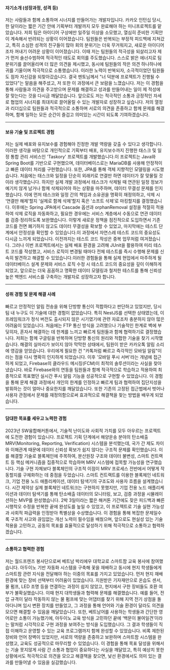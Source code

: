 #### 자기소개 (성장과정, 성격 등)

 저는 사람들과 함께 소통하며 시너지를 만들어가는 개발자입니다. 카카오 인턴십 당시, 한 달이라는 짧은 기간 안에 기획부터 개발까지 모두 완료해야 하는 미니프로젝트를 맡았습니다. 저희 팀은 아이디어 구상에만 일주일 이상을 소모했고, 열심히 준비한 기획안이 계속해서 반려되는 상황이 이어졌습니다. 팀원들은 반복되는 부정적 피드백에 지쳐갔고, 특히 소심한 성격의 친구들이 많아 회의 분위기는 더욱 무거워지고, 새로운 아이디어조차 꺼내기 어려운 상황이 이어졌습니다.
 이때 저는 팀원들의 적극성을 되살리고자 제가 먼저 솔선수범하여 적극적인 태도로 회의를 주도했습니다. 스스로 밝은 에너지로 팀 분위기를 끌어올리며 더 많은 의견을 제시했고, 동시에 팀원들의 작은 의견 하나하나에 귀를 기울이며 적극적으로 소통했습니다. 이러한 노력이 반복되자, 소극적이었던 팀원들도 점차 자신감을 되찾아갔습니다. 결국 멘토님께서 "너 덕분에 프로젝트가 진행될 수 있었다"는 말씀을 해주셨고, 저 또한 이 과정에서 큰 보람을 느꼈습니다.
저는 이 경험을 통해 사람들과 의견을 주고받으며 문제를 해결하고 성과를 만들어내는 일이 제 적성에 잘 맞는다는 것을 다시금 깨달았습니다. 앞으로도 저는 적극적인 소통과 긍정적인 자세로 협업의 시너지를 최대치로 끌어올릴 수 있는 개발자로 성장하고 싶습니다. 저의 열정과 리더십으로 팀원들과 적극적으로 소통하며 서로의 의견을 존중하고 함께 문제를 해결하며, 함께 일하는 모든 순간이 즐겁고 의미있는 시간이 되도록 기여하겠습니다.

-----

#### 보유 기술 및 프로젝트 경험

 저는 실제 배포와 유지보수를 경험해야 진정한 개발 역량을 갖출 수 있다고 생각합니다. 이러한 생각을 바탕으로 개인적으로 기획부터 배포, 유지보수까지 진행한 태스크 및 일정 통합 관리 서비스인 'Taskory' 프로젝트를 개발했습니다.이 프로젝트는 Java와 Spring Boot를 기반으로 구현했으며, 데이터베이스로는 MariaDB를 사용해 안정적이고 빠른 데이터 처리를 구현했습니다. 또한, JPA를 통해 객체 지향적인 모델링을 시도했습니다.
 처음에는 태스크와 일정을 단순히 외래키로 연결만 하면 데이터가 잘 맞물릴 것이라 생각했습니다. 하지만 실제 개발 과정에서 태스크가 삭제될 때 연관된 일정 정보가 예기치 않게 남거나 함께 삭제되어야 하는 상황을 마주하며, 데이터 무결성 문제를 인지했습니다. 이에 먼저 태스크와 일정 간의 책임과 소유권을 명확히 재정의하고, 삭제 시 ‘연결만 해제’할지 ‘실제로 함께 삭제’할지 혹은 ‘소프트 삭제’로 마킹할지를 결정했습니다. 이후에는 Spring JPA에서 Cascade 옵션과 orphanRemoval 설정을 적절히 적용하여 삭제 로직을 자동화하고, 필요한 경우에는 서비스 계층에서 수동으로 연관 데이터를 검증·정리하도록 보완했습니다. 이렇게 새로운 정책을 점진적으로 도입하면서 기존 코드를 전면 폐기하지 않고도 데이터 무결성을 확보할 수 있었고, 마지막에는 테스트 단계에서 안정성을 확인할 수 있었습니다.이 과정에서 자연스레 테스트 코드의 중요성도 다시금 느끼게 되었습니다. 이전까지는 테스트 코드 작성은 중복 업무처럼 여겨졌습니다. 그러나 이번 프로젝트에서는 실제 배포 환경을 고려해 JUnit을 활용하여 미리 테스트 코드를 작성했고, 서비스 로직이 변경될 때마다 전체 테스트를 즉시 수행해 문제를 신속히 발견하고 해결할 수 있었습니다.이러한 경험들을 통해 실제 현업에서 마주하게 될 데이터베이스 설계 문제와 서비스 로직 수정 시 테스트 코드의 중요성을 깊이 이해하게 되었고, 앞으로는 더욱 꼼꼼하고 명확한 데이터 모델링과 철저한 테스트를 통해 신뢰성 높은 백엔드 서비스를 구축하는 개발자로 성장하고자 합니다.

-----

#### 성취 경험 및 문제 해결 사례

 빠르고 안정적인 알림 전송을 위해 단방향 통신이 적합하다고 판단하고 있었지만, 당시 팀 내 누구도 이 기술에 대한 경험이 없었습니다. 특히 NestJS를 선택한 상태였는데, 이 프레임워크가 정식 버전도 출시되지 않은 시기였기에 관련 자료조차 충분하지 않아 많은 어려움이 있었습니다.
 처음에는 FTP 통신 방식을 고려했으나 기술적인 한계로 벽에 부딪히자, 혼자서 해결하는 데 한계를 느끼고 빠르게 팀원들과 함께 협력하기로 결정했습니다. 저희는 함께 구글링을 반복하며 단방향 통신의 원리와 적합한 기술을 찾기 시작했습니다. 해결의 실마리가 보이지 않아 막막한 상태에서, 팀원이 받은 카카오톡 알림 소리에 영감을 얻었습니다. 우리에게 필요한 건 "카톡처럼 빠르고 즉각적인 모바일 알림"이라는 점을 다시 명확히 인지하게 되었습니다.
 이후 '모바일 푸시 서버'라는 개념에 접근하게 되었고, Firebase의 클라우드 메시징(FCM)이 최적의 솔루션이라는 사실을 찾아냈습니다. 바로 Firebase와의 연동을 팀원들과 함께 적극적으로 학습하고 적용하여 최종적으로 목표했던 실시간 푸시 알림 기능을 성공적으로 구현할 수 있었습니다.
 이 경험을 통해 문제 해결 과정에서 개인의 한계를 인정하고 빠르게 팀과 협력하여 집단지성을 발휘하는 것이 얼마나 중요한지를 깨달았습니다. 또한 기존의 고정된 접근법에서 벗어나 사용자 관점에서 문제를 재정의함으로써 효과적으로 해결책을 찾는 방법을 배우게 되었습니다.

-----

#### 담대한 목표를 세우고 노력한 경험

 2023년 SW융합해커톤에서, 기술적 난이도와 사회적 가치를 모두 아우르는 프로젝트에 도전한 경험이 있습니다.
 프로젝트 기획 단계에서 해양운송 분야의 탄소배출 MRV(Monitoring, Reporting, Verification) 시스템을 분석했는데, 국가 간 제도 차이와 이해관계 때문에 데이터 신뢰성 확보가 쉽지 않다는 구조적 문제를 확인했습니다.
 이를 해결할 기술로 블록체인에 주목하여, 분산원장 구조와 데이터 불변성, 스마트 컨트랙트 등 핵심 메커니즘을 집중적으로 학습하며 MRV 시스템에 접목할 가능성을 연구했습니다.
기술 구현 자체보다 블록체인의 구조적 이점이 MRV 프로세스 전반에서 어떻게 작동할지를 구체화하는 데 중점을 두었습니다. 스마트 컨트랙트를 이용한 블록체인 네트워크, 기업 전용 노드 애플리케이션, 데이터 탐색기의 구조도와 사용자 흐름을 설계했습니다. 
 시간 제약상 실제 블록체인 네트워크는 구현하지 못했지만, 기업 전용 노드 애플리케이션과 데이터 탐색기를 통해 탄소배출 데이터의 모니터링, 보고, 검증 과정을 시뮬레이션하는 MVP를 완성했습니다.
2박 3일이라는 짧은 해커톤 기간에도 잦은 피드백과 빠른 시행착오 수정을 반복한 끝에 완성도를 높일 수 있었고, 이 프로젝트로 기술 실현 가능성과 사회적 파급력을 인정받아 특별상을 수상했습니다.
 이 경험을 통해 복잡한 문제일수록 구조적 사고와 끊임없는 개선 노력이 필수임을 배웠으며, 앞으로도 현실성 있는 기술 적용을 고민하고, 공동의 목표를 효율적으로 달성하기 위해 적극적으로 소통하고 협력하겠습니다.

-----

#### 소통하고 협력한 경험

 저는 월드프렌즈 봉사단으로써 베트남 박리에우 대학교로 스마트팜 교육 봉사에 참여했습니다. 아두이노 기반 자동화 시스템을 구축해 꽃을 재배하고 동시에 현지 학생들에게 스마트팜 관련 지식을 전달해야 하는 이중의 목표를 가지고 있었습니다.
 먼저 현지 재배 환경에 맞는 장비 선택부터 어려움이 있었습니다. 지원받은 기자재만으로 온습도 센서, 물 펌프, LED 조명 등을 연결하는 과정이 쉽지 않았고, 현지에서 구한 장비들도 호환 여부가 불확실했습니다. 이때 현지 대학생들과 협력해 문제를 해결했습니다. 예를 들어, 전압 규격이 달라 작동하지 않는 물 펌프에 맞는 어댑터를 찾기 위해 지역 전기 상점을 돌아다니며 임시 변환 장치를 만들었고, 그 과정을 통해 언어와 기술 환경이 달라도 의견을 모으면 해결할 수 있음을 깨달았습니다.
 또한, 베트남어를 사용하는 학생들과 간단한 영어로만 소통이 가능했기에, 아두이노 교육 방식을 고민하던 끝에 ‘백문이 불여일견’이라는 말처럼 시각적으로 구현 과정을 보여주는 방식을 도입했습니다. 그 결과 학생들이 직접 이해하고 운영할 수 있는 교육 프로그램까지 함께 완성할 수 있었습니다.
 비록 제한된 장비와 언어 장벽이 있었지만, 서로의 역량을 존중하고 보완하며 스마트팜 시스템을 완성했고, 교육도 성공적으로 마무리할 수 있었습니다.
 이 경험을 통해 목표 달성을 위해서는 기술 못지않게 사람 간 소통과 협업이 중요하다는 사실을 깨달았고, 특히 예상치 못한 상황에서도 적극적으로 의견을 모으고 해결책을 찾으면, 낯선 환경에서도 의미 있는 결과를 만들어낼 수 있음을 실감했습니다.
